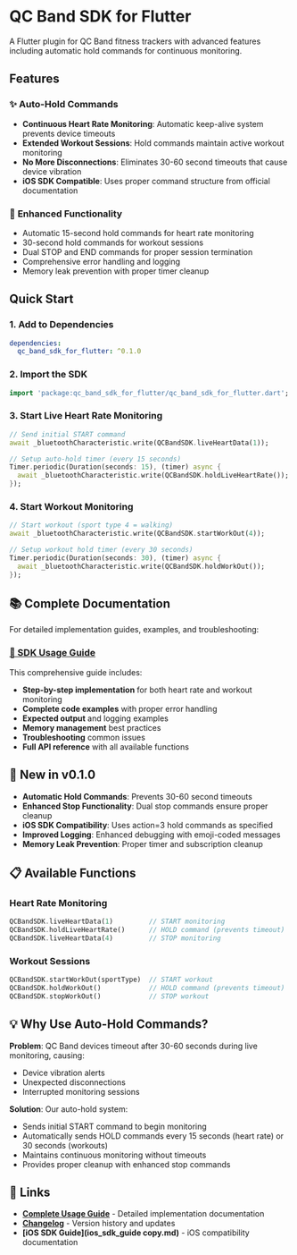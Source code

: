 # QC Band SDK for Flutter

A Flutter plugin for QC Band fitness trackers with advanced features including automatic hold commands for continuous monitoring.

## Features

### ✨ **Auto-Hold Commands**
- **Continuous Heart Rate Monitoring**: Automatic keep-alive system prevents device timeouts
- **Extended Workout Sessions**: Hold commands maintain active workout monitoring  
- **No More Disconnections**: Eliminates 30-60 second timeouts that cause device vibration
- **iOS SDK Compatible**: Uses proper command structure from official documentation

### 🔧 **Enhanced Functionality**
- Automatic 15-second hold commands for heart rate monitoring
- 30-second hold commands for workout sessions
- Dual STOP and END commands for proper session termination
- Comprehensive error handling and logging
- Memory leak prevention with proper timer cleanup

## Quick Start

### 1. Add to Dependencies
```yaml
dependencies:
  qc_band_sdk_for_flutter: ^0.1.0
```

### 2. Import the SDK
```dart
import 'package:qc_band_sdk_for_flutter/qc_band_sdk_for_flutter.dart';
```

### 3. Start Live Heart Rate Monitoring
```dart
// Send initial START command
await _bluetoothCharacteristic.write(QCBandSDK.liveHeartData(1));

// Setup auto-hold timer (every 15 seconds)
Timer.periodic(Duration(seconds: 15), (timer) async {
  await _bluetoothCharacteristic.write(QCBandSDK.holdLiveHeartRate());
});
```

### 4. Start Workout Monitoring
```dart
// Start workout (sport type 4 = walking)
await _bluetoothCharacteristic.write(QCBandSDK.startWorkOut(4));

// Setup workout hold timer (every 30 seconds)  
Timer.periodic(Duration(seconds: 30), (timer) async {
  await _bluetoothCharacteristic.write(QCBandSDK.holdWorkOut());
});
```

## 📚 Complete Documentation

For detailed implementation guides, examples, and troubleshooting:

### **[📖 SDK Usage Guide](SDK_USAGE_GUIDE.md)**

This comprehensive guide includes:
- **Step-by-step implementation** for both heart rate and workout monitoring
- **Complete code examples** with proper error handling
- **Expected output** and logging examples
- **Memory management** best practices
- **Troubleshooting** common issues
- **Full API reference** with all available functions

## 🚀 New in v0.1.0

- **Automatic Hold Commands**: Prevents 30-60 second timeouts
- **Enhanced Stop Functionality**: Dual stop commands ensure proper cleanup
- **iOS SDK Compatibility**: Uses action=3 hold commands as specified
- **Improved Logging**: Enhanced debugging with emoji-coded messages
- **Memory Leak Prevention**: Proper timer and subscription cleanup

## 📋 Available Functions

### Heart Rate Monitoring
```dart
QCBandSDK.liveHeartData(1)         // START monitoring
QCBandSDK.holdLiveHeartRate()      // HOLD command (prevents timeout)
QCBandSDK.liveHeartData(4)         // STOP monitoring
```

### Workout Sessions
```dart
QCBandSDK.startWorkOut(sportType)  // START workout
QCBandSDK.holdWorkOut()            // HOLD command (prevents timeout)  
QCBandSDK.stopWorkOut()            // STOP workout
```

## 💡 Why Use Auto-Hold Commands?

**Problem**: QC Band devices timeout after 30-60 seconds during live monitoring, causing:
- Device vibration alerts
- Unexpected disconnections
- Interrupted monitoring sessions

**Solution**: Our auto-hold system:
- Sends initial START command to begin monitoring
- Automatically sends HOLD commands every 15 seconds (heart rate) or 30 seconds (workouts)
- Maintains continuous monitoring without timeouts
- Provides proper cleanup with enhanced stop commands

## 🔗 Links

- **[Complete Usage Guide](SDK_USAGE_GUIDE.md)** - Detailed implementation documentation
- **[Changelog](CHANGELOG.md)** - Version history and updates  
- **[iOS SDK Guide](ios_sdk_guide copy.md)** - iOS compatibility documentation

